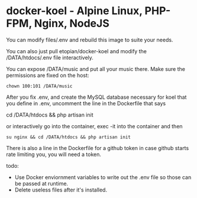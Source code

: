 # docker-koel - Alpine Linux, PHP-FPM, Nginx, NodeJS

You can modify files/.env and rebuild this image to suite your needs.

You can also just pull etopian/docker-koel and modify the /DATA/htdocs/.env file interactively.

You can expose /DATA/music and put all your music there. Make sure the permissions are fixed on the host:

`chown 100:101 /DATA/music`

After you fix .env, and create the MySQL database necessary for koel that you define in .env, uncomment the line in the Dockerfile that says

cd /DATA/htdocs && php artisan init

or interactively go into the container, exec -it into the container and then 

`su nginx && cd /DATA/htdocs && php artisan init`

There is also a line in the Dockerfile for a github token in case github starts rate limiting you, you will need a token.

todo:
- Use Docker enviornment variables to write out the .env file so those can be passed at runtime.
- Delete useless files after it's installed.
